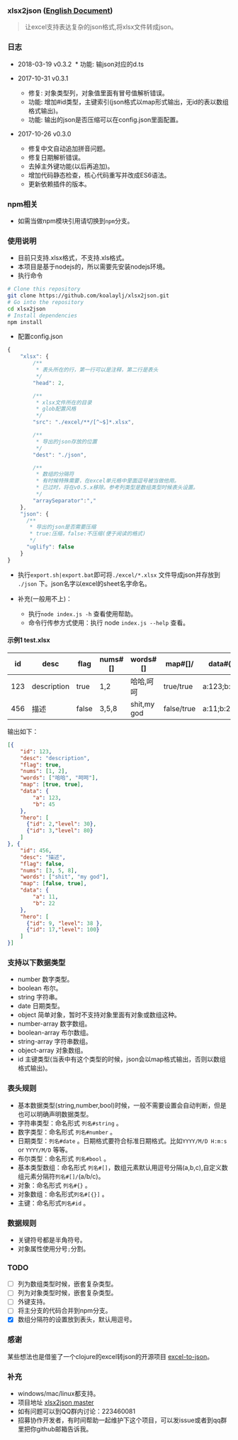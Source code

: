 ### xlsx2json ([English Document](./docs/doc_en.md))
> 让excel支持表达复杂的json格式,将xlsx文件转成json。

### 日志
* 2018-03-19 v0.3.2
  * 功能: 输json对应的d.ts

* 2017-10-31 v0.3.1
  * 修复: 对象类型列，对象值里面有冒号值解析错误。
  * 功能: 增加#id类型，主键索引(json格式以map形式输出，无id的表以数组格式输出)。
  * 功能: 输出的json是否压缩可以在config.json里面配置。

* 2017-10-26 v0.3.0
  * 修复中文自动追加拼音问题。
  * 修复日期解析错误。
  * 去掉主外键功能(以后再追加)。
  * 增加代码静态检查，核心代码重写并改成ES6语法。
  * 更新依赖插件的版本。

### npm相关
* 如需当做npm模块引用请切换到`npm`分支。

### 使用说明
* 目前只支持.xlsx格式，不支持.xls格式。
* 本项目是基于nodejs的，所以需要先安装nodejs环境。
* 执行命令
```bash
# Clone this repository
git clone https://github.com/koalaylj/xlsx2json.git
# Go into the repository
cd xlsx2json
# Install dependencies
npm install
```

* 配置config.json
```javascript
{
    "xlsx": {
        /**
         * 表头所在的行，第一行可以是注释，第二行是表头
         */
        "head": 2,

        /**
         * xlsx文件所在的目录
         * glob配置风格
         */
        "src": "./excel/**/[^~$]*.xlsx",

        /**
         * 导出的json存放的位置
         */
        "dest": "./json",

        /**
         * 数组的分隔符
         * 有时候特殊需要，在excel单元格中里面逗号被当做他用。
         * 已过时，将在v0.5.x移除。参考列类型是数组类型时候表头设置。
         */
        "arraySeparator":","
    },
    "json": {
      /**
       * 导出的json是否需要压缩
       * true:压缩，false:不压缩(便于阅读的格式)
       */
      "uglify": false
    }
}
```
* 执行`export.sh|export.bat`即可将`./excel/*.xlsx` 文件导成json并存放到 `./json` 下。json名字以excel的sheet名字命名。

* 补充(一般用不上)：
    * 执行`node index.js -h` 查看使用帮助。
    * 命令行传参方式使用：执行 node `index.js --help` 查看。

#### 示例1 test.xlsx
| id   | desc         | flag   | nums#[] | words#[]    |   map#[]/   | data#{}      | hero#[{}]                     |
| ---- | -------------| ------ | ------- | ----------- | ---------- | ------------ | --------------------------    |
| 123  | description  | true   | 1,2     | 哈哈,呵呵     | true/true  | a:123;b:45   | id:2;level:30,id:3;level:80  |
| 456  | 描述          | false  | 3,5,8   | shit,my god | false/true | a:11;b:22    | id:9;level:38,id:17;level:100 |


输出如下：

```json
[{
    "id": 123,
    "desc": "description",
    "flag": true,
    "nums": [1, 2],
    "words": ["哈哈", "呵呵"],
    "map": [true, true],
    "data": {
        "a": 123,
        "b": 45
    },
    "hero": [
      {"id": 2,"level": 30},
      {"id": 3,"level": 80}
    ]
}, {
    "id": 456,
    "desc": "描述",
    "flag": false,
    "nums": [3, 5, 8],
    "words": ["shit", "my god"],
    "map": [false, true],
    "data": {
        "a": 11,
        "b": 22
    },
    "hero": [
      {"id": 9, "level": 38 },
      {"id": 17,"level": 100}
    ]
}]
```

### 支持以下数据类型
* number 数字类型。
* boolean  布尔。
* string 字符串。
* date 日期类型。
* object 简单对象，暂时不支持对象里面有对象或数组这种。
* number-array  数字数组。
* boolean-array  布尔数组。
* string-array  字符串数组。
* object-array 对象数组。
* id 主键类型(当表中有这个类型的时候，json会以map格式输出，否则以数组格式输出)。

### 表头规则
* 基本数据类型(string,number,bool)时候，一般不需要设置会自动判断，但是也可以明确声明数据类型。
* 字符串类型：命名形式 `列名#string` 。
* 数字类型：命名形式 `列名#number` 。
* 日期类型：`列名#date` 。日期格式要符合标准日期格式。比如`YYYY/M/D H:m:s` or `YYYY/M/D` 等等。
* 布尔类型：命名形式 `列名#bool` 。
* 基本类型数组：命名形式 `列名#[]`，数组元素默认用逗号分隔(a,b,c),自定义数组元素分隔符`列名#[]/`(a/b/c)。
* 对象：命名形式 `列名#{}` 。
* 对象数组：命名形式`列名#[{}]` 。
* 主键：命名形式`列名#id` 。


### 数据规则
* 关键符号都是半角符号。
* 对象属性使用分号`;`分割。

### TODO
- [ ] 列为数组类型时候，嵌套复杂类型。
- [ ] 列为对象类型时候，嵌套复杂类型。
- [ ] 外键支持。
- [ ] 将主分支的代码合并到npm分支。
- [x] 数组分隔符的设置放到表头，默认用逗号。

### 感谢
某些想法也是借鉴了一个clojure的excel转json的开源项目 [excel-to-json](https://github.com/mhaemmerle/excel-to-json)。

### 补充
* windows/mac/linux都支持。
* 项目地址 [xlsx2json master](https://github.com/koalaylj/xlsx2json)
* 如有问题可以到QQ群内讨论：223460081
* 招募协作开发者，有时间帮助一起维护下这个项目，可以发issue或者到qq群里把你github邮箱告诉我。
